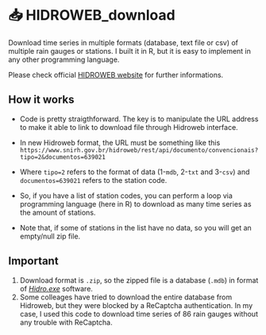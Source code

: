 # 📥 HIDROWEB_download
Download time series in multiple formats (database, text file or csv) of multiple rain gauges or stations. I built it in R, but it is easy to implement in any other programming language.

Please check official [HIDROWEB website](https://www.snirh.gov.br/hidroweb/apresentacao) for further informations.

## How it works

* Code is pretty straigthforward. The key is to manipulate the URL address to make it able to link to download file through Hidroweb interface.

* In new Hidroweb format, the URL must be something like this `https://www.snirh.gov.br/hidroweb/rest/api/documento/convencionais?tipo=2&documentos=639021`

* Where `tipo=2` refers to the format of data (1-`mdb`, 2-`txt` and 3-`csv`) and `documentos=639021` refers to the station code.

* So, if you have a list of station codes, you can perform a loop via programming language (here in R) to download as many time series as the amount of stations.

* Note that, if some of stations in the list have no data, so you will get an empty/null zip file.

## Important

1. Download format is `.zip`, so the zipped file is a database (`.mdb`) in format of _[Hidro.exe](https://www.snirh.gov.br/hidroweb/download)_ software.
2. Some colleages have tried to download the entire database from Hidroweb, but they were blocked by a ReCaptcha authentication. In my case, I used this code to download time series of 86 rain gauges without any trouble with ReCaptcha.

